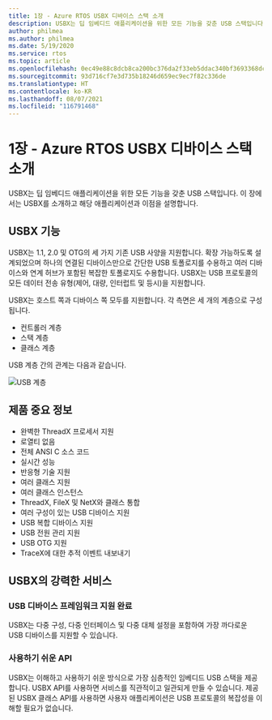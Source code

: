 ```yaml
---
title: 1장 - Azure RTOS USBX 디바이스 스택 소개
description: USBX는 딥 임베디드 애플리케이션을 위한 모든 기능을 갖춘 USB 스택입니다. 이 장에서는 USBX를 소개하고 그 이점과 애플리케이션을 설명합니다.
author: philmea
ms.author: philmea
ms.date: 5/19/2020
ms.service: rtos
ms.topic: article
ms.openlocfilehash: 0ec49e88c8dcb8ca200bc376da2f33eb5ddac340bf3693368dc3508f68220765
ms.sourcegitcommit: 93d716cf7e3d735b18246d659ec9ec7f82c336de
ms.translationtype: HT
ms.contentlocale: ko-KR
ms.lasthandoff: 08/07/2021
ms.locfileid: "116791468"
---
```

# <a name="chapter-1---introduction-to-azure-rtos-usbx-device-stack"></a>1장 - Azure RTOS USBX 디바이스 스택 소개

USBX는 딥 임베디드 애플리케이션을 위한 모든 기능을 갖춘 USB 스택입니다. 이 장에서는 USBX를 소개하고 해당 애플리케이션과 이점을 설명합니다. 

## <a name="usbx-features"></a>USBX 기능

USBX는 1.1, 2.0 및 OTG의 세 가지 기존 USB 사양을 지원합니다. 확장 가능하도록 설계되었으며 하나의 연결된 디바이스만으로 간단한 USB 토폴로지를 수용하고 여러 디바이스와 연계 허브가 포함된 복잡한 토폴로지도 수용합니다. USBX는 USB 프로토콜의 모든 데이터 전송 유형(제어, 대량, 인터럽트 및 등시)을 지원합니다.

USBX는 호스트 쪽과 디바이스 쪽 모두를 지원합니다. 각 측면은 세 개의 계층으로 구성됩니다.

- 컨트롤러 계층
- 스택 계층
- 클래스 계층

USB 계층 간의 관계는 다음과 같습니다.

![USB 계층](media/usbx-device-stack/usb-layers.png)

## <a name="product-highlights"></a>제품 중요 정보

- 완벽한 ThreadX 프로세서 지원
- 로열티 없음
- 전체 ANSI C 소스 코드
- 실시간 성능
- 반응형 기술 지원
- 여러 클래스 지원
- 여러 클래스 인스턴스
- ThreadX, FileX 및 NetX와 클래스 통합
- 여러 구성이 있는 USB 디바이스 지원
- USB 복합 디바이스 지원
- USB 전원 관리 지원
- USB OTG 지원
- TraceX에 대한 추적 이벤트 내보내기

## <a name="powerful-services-of-usbx"></a>USBX의 강력한 서비스

### <a name="complete-usb-device-framework-support"></a>USB 디바이스 프레임워크 지원 완료

USBX는 다중 구성, 다중 인터페이스 및 다중 대체 설정을 포함하여 가장 까다로운 USB 디바이스를 지원할 수 있습니다.

### <a name="easy-to-use-apis"></a>사용하기 쉬운 API

USBX는 이해하고 사용하기 쉬운 방식으로 가장 심층적인 임베디드 USB 스택을 제공합니다. USBX API를 사용하면 서비스를 직관적이고 일관되게 만들 수 있습니다. 제공된 USBX 클래스 API를 사용하면 사용자 애플리케이션은 USB 프로토콜의 복잡성을 이해할 필요가 없습니다.
